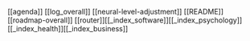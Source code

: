 [[agenda]]
[[log_overall]]
[[neural-level-adjustment]]
[[README]]
[[roadmap-overall]]
[[router]][[_index_software]][[_index_psychology]][[_index_health]][[_index_business]]

